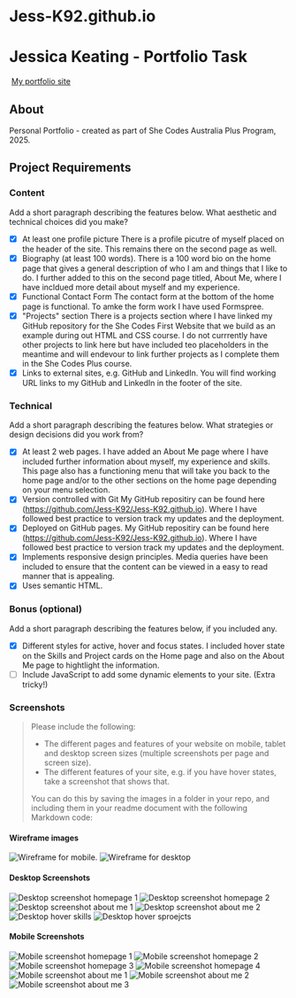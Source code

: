 # Jess-K92.github.io
#  Jessica Keating - Portfolio Task
​
[My portfolio site](https://jess-k92.github.io/index.html)
​
## About

Personal Portfolio - created as part of She Codes Australia Plus Program, 2025.

## Project Requirements

### Content
 Add a short paragraph describing the features below. What aesthetic and technical choices did you make? 
- [X] At least one profile picture
There is a profile picutre of myself placed on the header of the site. This remains there on the second page as well.
- [X] Biography (at least 100 words).
There is a 100 word bio on the home page that gives a general description of who I am and things that I like to do. I further added to this on the second page titled, About Me, where I have incldued more detail about myself and my experience.
- [X] Functional Contact Form
The contact form at the bottom of the home page is functional. To amke the form work I have used Formspree.
- [X] "Projects" section
There is a projects section where I have linked my GitHub repository for the She Codes First Website that we build as an example during out HTML and CSS course. I do not currrently have other projects to link here but have included teo placeholders in the meantime and will endevour to link further projects as I complete them in the She Codes Plus course.
- [X] Links to external sites, e.g. GitHub and LinkedIn.
You will find working URL links to my GitHub and LinkedIn in the footer of the site.
​
### Technical
 Add a short paragraph describing the features below. What strategies or design decisions did you work from? 
- [X] At least 2 web pages.
I have added an About Me page where I have included further information about myself, my experience and skills. This page also has a functioning menu that will take you back to the home page and/or to the other sections on the home page depending on your menu selection.
- [X] Version controlled with Git
My GitHub repositiry can be found here (https://github.com/Jess-K92/Jess-K92.github.io). Where I have followed best practice to version track my updates and the deployment.
- [X] Deployed on GitHub pages.
My GitHub repositiry can be found here (https://github.com/Jess-K92/Jess-K92.github.io). Where I have followed best practice to version track my updates and the deployment.
- [X] Implements responsive design principles.
Media queries have been included to ensure that the content can be viewed in a easy to read manner that is appealing.
- [X] Uses semantic HTML.

### Bonus (optional)
 Add a short paragraph describing the features below, if you included any. 
- [X] Different styles for active, hover and focus states.
I included hover state on the Skills and Project cards on the Home page and also on the About Me page to hightlight the information.
- [ ] Include JavaScript to add some dynamic elements to your site. (Extra tricky!)
​
### Screenshots
> Please include the following:
> - The different pages and features of your website on mobile, tablet and desktop screen sizes (multiple screenshots per page and screen size).
> - The different features of your site, e.g. if you have hover states, take a screenshot that shows that.  
> 
> You can do this by saving the images in a folder in your repo, and including them in your readme document with the following Markdown code: 

####  Wireframe images 
![Wireframe for mobile.](wireframes/mobile-wireframe.jpg)
![Wireframe for desktop](wireframes/desktop-wireframe.jpg)

####  Desktop Screenshots
![Desktop screenshot homepage 1](site-images/desktop-screenshot-1.jpg)
![Desktop screenshot homepage 2](site-images/desktop-screenshot-2.jpg)
![Desktop screenshot about me 1](site-images/desktop-screenshot-aboutme-1.jpg)
![Desktop screenshot about me 2](site-images/desktop-screenshot-aboutme-2.jpg)
![Desktop hover skills](site-images/hover-screenshot-skills.jpg)
![Desktop hover sproejcts](site-images/hover-screenshot-projects.jpg)

####  Mobile Screenshots
![Mobile screenshot homepage 1](site-images/mobile-screenshot-1.jpg)
![Mobile screenshot homepage 2](site-images/mobile-screenshot-2.jpg)
![Mobile screenshot homepage 3](site-images/mobile-screenshot-3.jpg)
![Mobile screenshot homepage 4](site-images/mobile-screenshot-4.jpg)
![Mobile screenshot about me 1](site-images/mobile-screenshot-aboutme-1.jpg)
![Mobile screenshot about me 2](site-images/mobile-screenshot-aboutme-2.jpg)
![Mobile screenshot about me 3](site-images/mobile-screenshot-aboutme-3.jpg)

